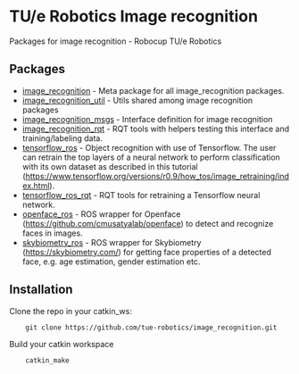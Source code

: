 # TU/e Robotics Image recognition
Packages for image recognition - Robocup TU/e Robotics

## Packages
- [image_recognition](https://github.com/tue-robotics/image_recognition/tree/master/image_recognition) - Meta package for all image_recognition packages.
- [image_recognition_util](https://github.com/tue-robotics/image_recognition/tree/master/image_recognition_util) - Utils shared among image recognition packages
- [image_recognition_msgs](https://github.com/tue-robotics/image_recognition/tree/master/image_recognition_msgs) - Interface definition for image recognition
- [image_recognition_rqt](https://github.com/tue-robotics/image_recognition/tree/master/image_recognition_rqt) - RQT tools with helpers testing this interface and training/labeling data.
- [tensorflow_ros](https://github.com/tue-robotics/image_recognition/tree/master/tensorflow_ros) - Object recognition with use of Tensorflow. The user can retrain the top layers of a neural network to perform classification with its own dataset as described in this tutorial (https://www.tensorflow.org/versions/r0.9/how_tos/image_retraining/index.html).
- [tensorflow_ros_rqt](https://github.com/tue-robotics/image_recognition/tree/master/tensorflow_ros_rqt) - RQT tools for retraining a Tensorflow neural network.
- [openface_ros](https://github.com/tue-robotics/image_recognition/tree/master/openface_ros) - ROS wrapper for Openface (https://github.com/cmusatyalab/openface) to detect and recognize faces in images.
- [skybiometry_ros](https://github.com/tue-robotics/image_recognition/tree/master/skybiometry_ros) - ROS wrapper for Skybiometry (https://skybiometry.com/) for getting face properties of a detected face, e.g. age estimation, gender estimation etc.

## Installation

Clone the repo in your catkin_ws:

        git clone https://github.com/tue-robotics/image_recognition.git
        
Build your catkin workspace

        catkin_make
